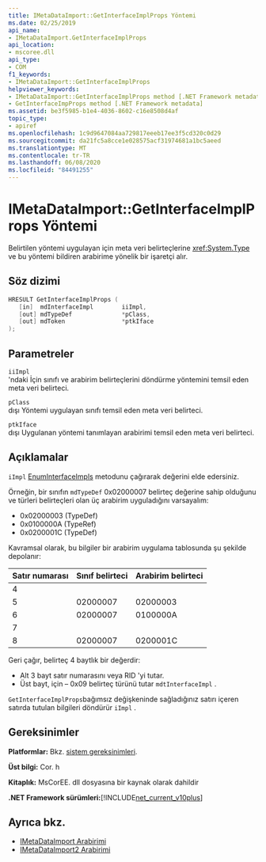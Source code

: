 ```yaml
---
title: IMetaDataImport::GetInterfaceImplProps Yöntemi
ms.date: 02/25/2019
api_name:
- IMetaDataImport.GetInterfaceImplProps
api_location:
- mscoree.dll
api_type:
- COM
f1_keywords:
- IMetaDataImport::GetInterfaceImplProps
helpviewer_keywords:
- IMetaDataImport::GetInterfaceImplProps method [.NET Framework metadata]
- GetInterfaceImpProps method [.NET Framework metadata]
ms.assetid: be3f5985-b1e4-4036-8602-c16e8508d4af
topic_type:
- apiref
ms.openlocfilehash: 1c9d9647084aa729817eeeb17ee3f5cd320c0d29
ms.sourcegitcommit: da21fc5a8cce1e028575acf31974681a1bc5aeed
ms.translationtype: MT
ms.contentlocale: tr-TR
ms.lasthandoff: 06/08/2020
ms.locfileid: "84491255"
---
```

# <a name="imetadataimportgetinterfaceimplprops-method"></a>IMetaDataImport::GetInterfaceImplProps Yöntemi
Belirtilen yöntemi uygulayan için meta veri belirteçlerine <xref:System.Type> ve bu yöntemi bildiren arabirime yönelik bir işaretçi alır.
  
## <a name="syntax"></a>Söz dizimi  
  
```cpp  
HRESULT GetInterfaceImplProps (  
   [in]  mdInterfaceImpl        iiImpl,  
   [out] mdTypeDef              *pClass,  
   [out] mdToken                *ptkIface  
);  
```  
  
## <a name="parameters"></a>Parametreler  
 `iiImpl`  
 'ndaki İçin sınıfı ve arabirim belirteçlerini döndürme yöntemini temsil eden meta veri belirteci.  
  
 `pClass`  
 dışı Yöntemi uygulayan sınıfı temsil eden meta veri belirteci.  
  
 `ptkIface`  
 dışı Uygulanan yöntemi tanımlayan arabirimi temsil eden meta veri belirteci.  

## <a name="remarks"></a>Açıklamalar

 `iImpl` [EnumInterfaceImpls](imetadataimport-enuminterfaceimpls-method.md) metodunu çağırarak değerini elde edersiniz.

 Örneğin, bir sınıfın `mdTypeDef` 0x02000007 belirteç değerine sahip olduğunu ve türleri belirteçleri olan üç arabirim uyguladığını varsayalım:

- 0x02000003 (TypeDef)
- 0x0100000A (TypeRef)
- 0x0200001C (TypeDef)

Kavramsal olarak, bu bilgiler bir arabirim uygulama tablosunda şu şekilde depolanır:

| Satır numarası | Sınıf belirteci | Arabirim belirteci |
|------------|-------------|-----------------|
| 4          |             |                 |
| 5          | 02000007    | 02000003        |
| 6          | 02000007    | 0100000A        |
| 7          |             |                 |
| 8          | 02000007    | 0200001C        |

Geri çağır, belirteç 4 baytlık bir değerdir:

- Alt 3 bayt satır numarasını veya RID 'yi tutar.
- Üst bayt, için – 0x09 belirteç türünü tutar `mdtInterfaceImpl` .

`GetInterfaceImplProps`bağımsız değişkeninde sağladığınız satırı içeren satırda tutulan bilgileri döndürür `iImpl` .
  
## <a name="requirements"></a>Gereksinimler  
 **Platformlar:** Bkz. [sistem gereksinimleri](../../get-started/system-requirements.md).  
  
 **Üst bilgi:** Cor. h  
  
 **Kitaplık:** MsCorEE. dll dosyasına bir kaynak olarak dahildir  
  
 **.NET Framework sürümleri:**[!INCLUDE[net_current_v10plus](../../../../includes/net-current-v10plus-md.md)]  
  
## <a name="see-also"></a>Ayrıca bkz.

- [IMetaDataImport Arabirimi](imetadataimport-interface.md)
- [IMetaDataImport2 Arabirimi](imetadataimport2-interface.md)
